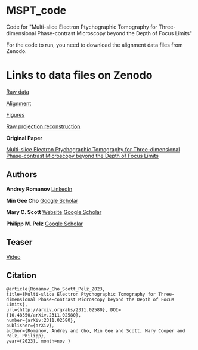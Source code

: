 # MSPT_code
Code for "Multi-slice Electron Ptychographic Tomography for Three-dimensional Phase-contrast Microscopy beyond the Depth of Focus Limits"

For the code to run, you need to download the alignment data files from Zenodo.

# Links to data files on Zenodo 

[Raw data](https://zenodo.org/records/13836702)

[Alignment](https://zenodo.org/records/14258195/files/alignment.tar.gz?download=1)

[Figures](https://zenodo.org/records/14258195/files/figures.tar.gz?download=1)

[Raw projection reconstruction](https://zenodo.org/records/14258195/files/raw_projection_reconstruction.tar.gz?download=1)


**Original Paper** 

[Multi-slice Electron Ptychographic Tomography for Three-dimensional Phase-contrast Microscopy beyond the Depth of Focus Limits](http://arxiv.org/abs/2311.02580)

## Authors

**Andrey Romanov**
[LinkedIn](https://www.linkedin.com/in/avmromanov/)

**Min Gee Cho**
[Google Scholar](https://scholar.google.com/citations?user=RxSmujsAAAAJ&hl=en)

**Mary C. Scott**
[Website](https://mse.berkeley.edu/people_new/scott/) 
[Google Scholar](https://scholar.google.com/citations?user=QQaPgTwAAAAJ&hl=en)

**Philipp M. Pelz**
[Google Scholar](https://scholar.google.com/citations?user=d-lXKR8AAAAJ&hl=en)

## Teaser

[Video](https://pelzlab.science/MSPT/images/video.mp4)

## Citation

```
@article{Romanov_Cho_Scott_Pelz_2023, 
title={Multi-slice Electron Ptychographic Tomography for Three-dimensional Phase-contrast Microscopy beyond the Depth of Focus Limits}, 
url={http://arxiv.org/abs/2311.02580}, DOI={10.48550/arXiv.2311.02580}, 
number={arXiv:2311.02580}, 
publisher={arXiv}, 
author={Romanov, Andrey and Cho, Min Gee and Scott, Mary Cooper and Pelz, Philipp}, 
year={2023}, month=nov }
```